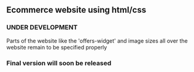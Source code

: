 <h2>Ecommerce website using html/css</h2>
<h3>UNDER DEVELOPMENT</h3>
Parts of the website like the 'offers-widget' and image sizes all over the website remain to be specified properly
<h3>Final version will soon be released</h3>